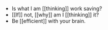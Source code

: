 - Is what I am [[thinking]] work saving?
- [[If]] not, [[why]] am I [[thinking]] it?
- Be [[efficient]] with your brain.

